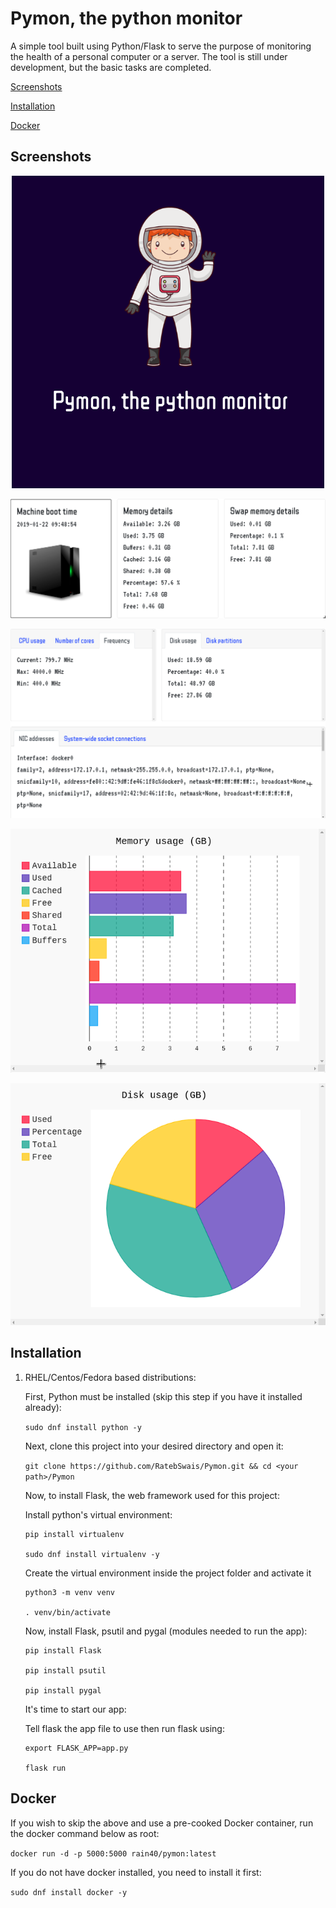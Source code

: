 # Pymon, the python monitor
A simple tool built using Python/Flask to serve the purpose of monitoring the health of a personal computer or a server. 
The tool is still under development, but the basic tasks are completed. 

[Screenshots](#Screenshots)

[Installation](#Installation)

[Docker](#Docker)

## Screenshots

<p align="center">
<img width="500" height="500" src="doc-images/logo.png">
</p>

<p align="center">
<img src="doc-images/memo.png">
</p>

<p align="center">
<img src="doc-images/f.png">
</p>

<p align="center">
<img src="doc-images/mem.png">
</p>

<p align="center">
<img src="doc-images/dsk.png">
</p>

## Installation
1. RHEL/Centos/Fedora based distributions:

   First, Python must be installed (skip this step if you have it installed already):
  
   `sudo dnf install python -y`
   
   Next, clone this project into your desired directory and open it:
   
   `git clone https://github.com/RatebSwais/Pymon.git && cd <your path>/Pymon`
 
   Now, to install Flask, the web framework used for this project:
   
   Install python's virtual environment:
   ```
   pip install virtualenv
   
   sudo dnf install virtualenv -y
   ```
   Create the virtual environment inside the project folder and activate it 
   ```
   python3 -m venv venv
      
   . venv/bin/activate
   ```
   
   Now, install Flask, psutil and pygal (modules needed to run the app):
   
   ```
   pip install Flask
   
   pip install psutil
   
   pip install pygal
   ```
   
   
   It's time to start our app:
   
   Tell flask the app file to use then run flask using:
   ```
   export FLASK_APP=app.py
   
   flask run
   ```
   
## Docker

   If you wish to skip the above and use a pre-cooked Docker container, run the docker command below as root:
   
   `docker run -d -p 5000:5000 rain40/pymon:latest`
   
   If you do not have docker installed, you need to install it first:
   
   `sudo dnf install docker -y`
   
   
   
   
   
